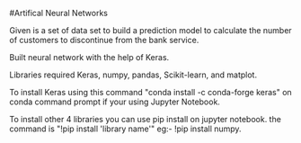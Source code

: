 #Artifical Neural Networks

Given is a set of data set to build a prediction model to calculate the number of customers to discontinue from the bank service.

Built neural network with the help of Keras.

Libraries required Keras, numpy, pandas, Scikit-learn, and matplot.

To install Keras using this command "conda install -c conda-forge keras" on conda command prompt if your using Jupyter Notebook.

To install other 4 libraries you can use pip install on jupyter notebook. the command is "!pip install 'library name'" eg:- !pip install numpy.
